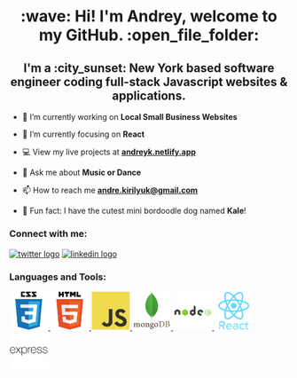 <h1 align="center">:wave:  Hi! I'm Andrey, welcome to my GitHub.  :open_file_folder:</h1>
<h2 align="center">I'm a :city_sunset: New York based software engineer coding full-stack Javascript websites & applications.</h3>

- :construction: I’m currently working on **Local Small Business Websites**

- :dart: I’m currently focusing on **React**

- :computer: View my live projects at **[andreyk.netlify.app](https://andreyk.netlify.app/)**

- 💬 Ask me about **Music or Dance**

- 📫 How to reach me **andre.kirilyuk@gmail.com**

- :dog: Fun fact: I have the cutest mini bordoodle dog named **Kale**!

<h3 align="left">Connect with me:</h3>
<p align="left">
<a href="https://twitter.com/andreyk_dev" target="blank"><img align="center" src="https://i.ibb.co/Nn7fSV4/icons8-twitter-64.png" alt="twitter logo" height="50" width="50" /></a>
<a href="https://linkedin.com/in/andreykirilyuk" target="blank"><img align="center" src="https://i.ibb.co/LNBRLRM/icons8-linkedin-64.png" alt="linkedin logo" height="50" width="50" /></a>
</p>


<h3 align="left">Languages and Tools:</h3>
<p align="left"> 
<a href="https://www.w3schools.com/css/" target="_blank"> <img src="https://raw.githubusercontent.com/devicons/devicon/master/icons/css3/css3-original-wordmark.svg" alt="css3" width="70" height="70"/> </a> 
<a href="https://www.w3.org/html/" target="_blank"> <img src="https://raw.githubusercontent.com/devicons/devicon/master/icons/html5/html5-original-wordmark.svg" alt="html5" width="70" height="70"/> </a> <a href="https://developer.mozilla.org/en-US/docs/Web/JavaScript" target="_blank"> 
<img src="https://raw.githubusercontent.com/devicons/devicon/master/icons/javascript/javascript-original.svg" alt="javascript" width="70" height="70"/> </a> 
<a href="https://www.mongodb.com/" target="_blank"> <img src="https://raw.githubusercontent.com/devicons/devicon/master/icons/mongodb/mongodb-original-wordmark.svg" alt="mongodb" width="70" height="70"/> </a> 
<a href="https://nodejs.org" target="_blank"> <img src="https://raw.githubusercontent.com/devicons/devicon/master/icons/nodejs/nodejs-original-wordmark.svg" alt="nodejs" width="70" height="70"/> </a> 
<a href="https://reactjs.org/" target="_blank"> <img src="https://raw.githubusercontent.com/devicons/devicon/master/icons/react/react-original-wordmark.svg" alt="react" width="70" height="70"/> </a> 
<a href="https://expressjs.com" target="_blank"> <img src="https://raw.githubusercontent.com/devicons/devicon/master/icons/express/express-original-wordmark.svg" alt="express" width="70" height="70"/> </a> 
</p>
